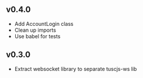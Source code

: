 ## v0.4.0
- Add AccountLogin class
- Clean up imports
- Use babel for tests
## v0.3.0
- Extract websocket library to separate tuscjs-ws lib
